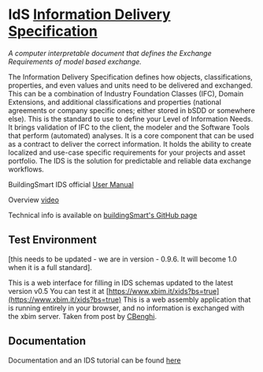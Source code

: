 # IdS [Information Delivery Specification](https://technical.buildingsmart.org/projects/information-delivery-specification-ids/)

*A computer interpretable document that defines the Exchange Requirements of model based exchange.*

The Information Delivery Specification defines how objects, classifications, properties, and even values and units need to be delivered and exchanged. This can be a combination of Industry Foundation Classes (IFC), Domain Extensions, and additional classifications and properties (national agreements or company specific ones; either stored in bSDD or somewhere else). This is the standard to use to define your Level of Information Needs. It brings validation of IFC to the client, the modeler and the Software Tools that perform (automated) analyses. It is a core component that can be used as a contract to deliver the correct information. It holds the ability to create localized and use-case specific requirements for your projects and asset portfolio. The IDS is the solution for predictable and reliable data exchange workflows.

BuildingSmart IDS official [User Manual](https://github.com/buildingSMART/IDS/tree/development/Documentation/UserManual)

Overview [video](https://youtu.be/kNTKt_C0wQ4)

Technical info is available on [buildingSmart's GitHub page](https://github.com/buildingSMART/IDS)


## Test Environment

[this needs to be updated - we are in version - 0.9.6. It will become 1.0 when it is a full standard].

This is a web interface for filling in IDS schemas updated to the latest version v0.5
You can test it at [https://www.xbim.it/xids?bs=true](https://www.xbim.it/xids?bs=true)
This is a web assembly application that is running entirely in your browser, and no information is exchanged with the xbim server. Taken from post by [CBenghi](https://github.com/CBenghi).

## Documentation
Documentation and an IDS tutorial can be found [here](https://github.com/buildingSMART/IDS/tree/master/Documentation)
